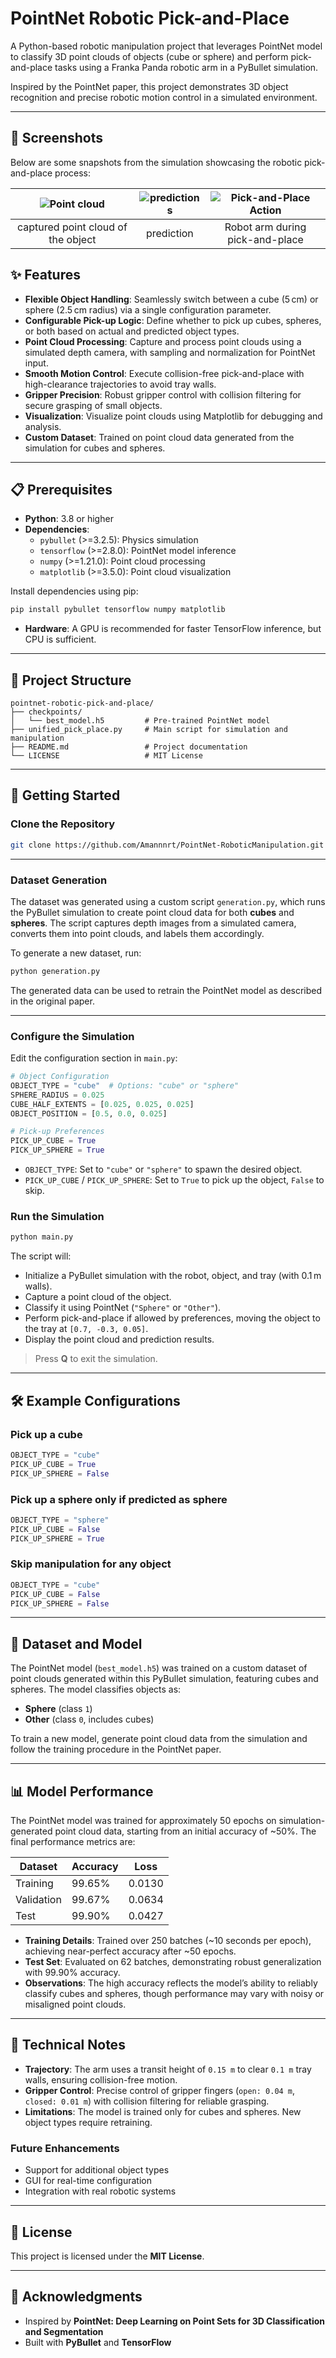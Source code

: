 # PointNet Robotic Pick-and-Place

A Python-based robotic manipulation project that leverages PointNet model to classify 3D point clouds of objects (cube or sphere) and perform pick-and-place tasks using a Franka Panda robotic arm in a PyBullet simulation.

Inspired by the PointNet paper, this project demonstrates 3D object recognition and precise robotic motion control in a simulated environment.

---

## 📸 Screenshots

Below are some snapshots from the simulation showcasing the robotic pick-and-place process:

| ![Point cloud](images/image1.png) | ![predictions](images/image2.png) | ![Pick-and-Place Action](images/image3.png) |
|:-------------------------------------:|:-----------------------------------------------:|:------------------------------------------:|
| captured point cloud of the object | prediction  | Robot arm during pick-and-place |


## ✨ Features

- **Flexible Object Handling**: Seamlessly switch between a cube (5 cm) or sphere (2.5 cm radius) via a single configuration parameter.
- **Configurable Pick-up Logic**: Define whether to pick up cubes, spheres, or both based on actual and predicted object types.
- **Point Cloud Processing**: Capture and process point clouds using a simulated depth camera, with sampling and normalization for PointNet input.
- **Smooth Motion Control**: Execute collision-free pick-and-place with high-clearance trajectories to avoid tray walls.
- **Gripper Precision**: Robust gripper control with collision filtering for secure grasping of small objects.
- **Visualization**: Visualize point clouds using Matplotlib for debugging and analysis.
- **Custom Dataset**: Trained on point cloud data generated from the simulation for cubes and spheres.

---

## 📋 Prerequisites

- **Python**: 3.8 or higher  
- **Dependencies**:
  - `pybullet` (>=3.2.5): Physics simulation
  - `tensorflow` (>=2.8.0): PointNet model inference
  - `numpy` (>=1.21.0): Point cloud processing
  - `matplotlib` (>=3.5.0): Point cloud visualization

Install dependencies using pip:

```bash
pip install pybullet tensorflow numpy matplotlib
```

- **Hardware**: A GPU is recommended for faster TensorFlow inference, but CPU is sufficient.

---

## 📂 Project Structure

```
pointnet-robotic-pick-and-place/
├── checkpoints/
│   └── best_model.h5         # Pre-trained PointNet model
├── unified_pick_place.py     # Main script for simulation and manipulation
├── README.md                 # Project documentation
└── LICENSE                   # MIT License
```

---

## 🚀 Getting Started

### Clone the Repository

```bash
git clone https://github.com/Amannnrt/PointNet-RoboticManipulation.git
```
---
### Dataset Generation

The dataset was generated using a custom script `generation.py`, which runs the PyBullet simulation to create point cloud data for both **cubes** and **spheres**. The script captures depth images from a simulated camera, converts them into point clouds, and labels them accordingly.

To generate a new dataset, run:

```bash
python generation.py
```

The generated data can be used to retrain the PointNet model as described in the original paper.

---

### Configure the Simulation

Edit the configuration section in `main.py`:

```python
# Object Configuration
OBJECT_TYPE = "cube"  # Options: "cube" or "sphere"
SPHERE_RADIUS = 0.025
CUBE_HALF_EXTENTS = [0.025, 0.025, 0.025]
OBJECT_POSITION = [0.5, 0.0, 0.025]

# Pick-up Preferences
PICK_UP_CUBE = True
PICK_UP_SPHERE = True
```

- `OBJECT_TYPE`: Set to `"cube"` or `"sphere"` to spawn the desired object.
- `PICK_UP_CUBE` / `PICK_UP_SPHERE`: Set to `True` to pick up the object, `False` to skip.

### Run the Simulation

```bash
python main.py
```

The script will:
- Initialize a PyBullet simulation with the robot, object, and tray (with 0.1 m walls).
- Capture a point cloud of the object.
- Classify it using PointNet (`"Sphere"` or `"Other"`).
- Perform pick-and-place if allowed by preferences, moving the object to the tray at `[0.7, -0.3, 0.05]`.
- Display the point cloud and prediction results.

> Press **Q** to exit the simulation.

---

## 🛠️ Example Configurations

### Pick up a cube

```python
OBJECT_TYPE = "cube"
PICK_UP_CUBE = True
PICK_UP_SPHERE = False
```

### Pick up a sphere only if predicted as sphere

```python
OBJECT_TYPE = "sphere"
PICK_UP_CUBE = False
PICK_UP_SPHERE = True
```

### Skip manipulation for any object

```python
OBJECT_TYPE = "cube"
PICK_UP_CUBE = False
PICK_UP_SPHERE = False
```

---

## 🧠 Dataset and Model

The PointNet model (`best_model.h5`) was trained on a custom dataset of point clouds generated within this PyBullet simulation, featuring cubes and spheres. The model classifies objects as:

- **Sphere** (class `1`)
- **Other** (class `0`, includes cubes)

To train a new model, generate point cloud data from the simulation and follow the training procedure in the PointNet paper.

---

## 📊 Model Performance

The PointNet model was trained for approximately 50 epochs on simulation-generated point cloud data, starting from an initial accuracy of ~50%. The final performance metrics are:

| **Dataset**  | **Accuracy** | **Loss**  |
|--------------|--------------|-----------|
| Training     | 99.65%       | 0.0130    |
| Validation   | 99.67%       | 0.0634    |
| Test         | 99.90%       | 0.0427    |

- **Training Details**: Trained over 250 batches (~10 seconds per epoch), achieving near-perfect accuracy after ~50 epochs.
- **Test Set**: Evaluated on 62 batches, demonstrating robust generalization with 99.90% accuracy.
- **Observations**: The high accuracy reflects the model’s ability to reliably classify cubes and spheres, though performance may vary with noisy or misaligned point clouds.

---

## 📝 Technical Notes

- **Trajectory**: The arm uses a transit height of `0.15 m` to clear `0.1 m` tray walls, ensuring collision-free motion.
- **Gripper Control**: Precise control of gripper fingers (`open: 0.04 m`, `closed: 0.01 m`) with collision filtering for reliable grasping.
- **Limitations**: The model is trained only for cubes and spheres. New object types require retraining.

### Future Enhancements

- Support for additional object types
- GUI for real-time configuration
- Integration with real robotic systems

---

## 📜 License

This project is licensed under the **MIT License**.

---

## 🙌 Acknowledgments

- Inspired by **PointNet: Deep Learning on Point Sets for 3D Classification and Segmentation**
- Built with **PyBullet** and **TensorFlow**
